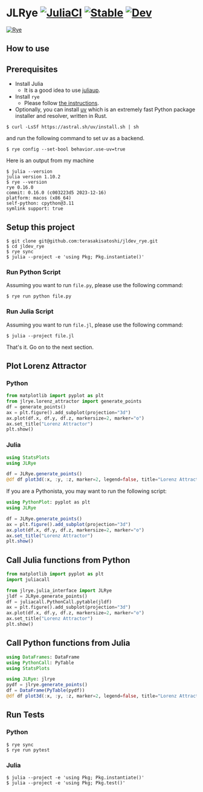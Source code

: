 # JLRye [![JuliaCI](https://github.com/terasakisatoshi/jldev_rye/actions/workflows/JuliaCI.yml/badge.svg)](https://github.com/terasakisatoshi/jldev_rye/actions/workflows/JuliaCI.yml) [![Stable](https://img.shields.io/badge/docs-stable-blue.svg)](https://terasakisatoshi.github.io/JLRye.jl/stable/) [![Dev](https://img.shields.io/badge/docs-dev-blue.svg)](https://terasakisatoshi.github.io/JLRye.jl/dev/)
[![Rye](https://img.shields.io/endpoint?url=https://raw.githubusercontent.com/mitsuhiko/rye/main/artwork/badge.json)](https://rye-up.com)

## How to use

## Prerequisites

- Install Julia
  - It is a good idea to use [juliaup](https://github.com/JuliaLang/juliaup).
- Install `rye`
  - Please follow [the instructions](https://rye-up.com/guide/installation/).
- Optionally, you can install [uv](https://github.com/astral-sh/uv) which is an extremely fast Python package installer and resolver, written in Rust.

```
$ curl -LsSf https://astral.sh/uv/install.sh | sh
```

and run the following command to set uv as a backend.

```
$ rye config --set-bool behavior.use-uv=true
```


Here is an output from my machine

```console
$ julia --version
julia version 1.10.2
$ rye --version
rye 0.16.0
commit: 0.16.0 (c003223d5 2023-12-16)
platform: macos (x86_64)
self-python: cpython@3.11
symlink support: true
```

## Setup this project

```console
$ git clone git@github.com:terasakisatoshi/jldev_rye.git
$ cd jldev_rye
$ rye sync
$ julia --project -e 'using Pkg; Pkg.instantiate()'
```

### Run Python Script

Assuming you want to run `file.py`, please use the following command:

```console
$ rye run python file.py
```

### Run Julia Script

Assuming you want to run `file.jl`, please use the following command:

```console
$ julia --project file.jl
```

That's it. Go on to the next section.

## Plot Lorenz Attractor

### Python

```python
from matplotlib import pyplot as plt
from jlrye.lorenz_attractor import generate_points
df = generate_points()
ax = plt.figure().add_subplot(projection="3d")
ax.plot(df.x, df.y, df.z, markersize=2, marker="o")
ax.set_title("Lorenz Attractor")
plt.show()
```

### Julia

```julia
using StatsPlots
using JLRye

df = JLRye.generate_points()
@df df plot3d(:x, :y, :z, marker=2, legend=false, title="Lorenz Attractor")
```

If you are a Pythonista, you may want to run the following script:

```julia
using PythonPlot: pyplot as plt
using JLRye

df = JLRye.generate_points()
ax = plt.figure().add_subplot(projection="3d")
ax.plot(df.x, df.y, df.z, markersize=2, marker="o")
ax.set_title("Lorenz Attractor")
plt.show()
```

## Call Julia functions from Python

```python
from matplotlib import pyplot as plt
import juliacall

from jlrye.julia_interface import JLRye
jldf = JLRye.generate_points()
df = juliacall.PythonCall.pytable(jldf)
ax = plt.figure().add_subplot(projection="3d")
ax.plot(df.x, df.y, df.z, markersize=2, marker="o")
ax.set_title("Lorenz Attractor")
plt.show()
```

## Call Python functions from Julia

```julia
using DataFrames: DataFrame
using PythonCall: PyTable
using StatsPlots

using JLRye: jlrye
pydf = jlrye.generate_points()
df = DataFrame(PyTable(pydf))
@df df plot3d(:x, :y, :z, marker=2, legend=false, title="Lorenz Attractor")
```

## Run Tests

### Python

```console
$ rye sync
$ rye run pytest
```

### Julia

```console
$ julia --project -e 'using Pkg; Pkg.instantiate()'
$ julia --project -e 'using Pkg; Pkg.test()'
```
